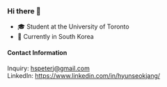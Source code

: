 ### Hi there 👋

<!-- **jjangsta/jjangsta** is a ✨ _special_ ✨ repository because its `README.md` (this file) appears on your GitHub profile. -->

- 🎓 Student at the University of Toronto
- 🏢 Currently in South Korea

#### Contact Information

Inquiry: hspeterj@gmail.com<br/>
LinkedIn: https://www.linkedin.com/in/hyunseokjang/

